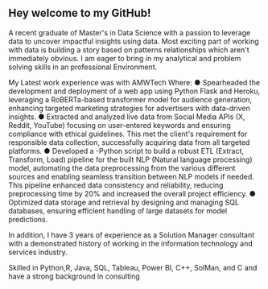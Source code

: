 ## Hey welcome to my GitHub!

A recent graduate of Master's in Data Science with a passion to leverage data to uncover impactful insights using data. Most exciting part of working with data is building a story based on patterns relationships which aren't immediately obvious. I am eager to bring in my analytical and problem solving skills in an professional Environment. 

My Latest work experience was with AMWTech Where:
●	Spearheaded the development and deployment of a web app using Python Flask and Heroku, leveraging a RoBERTa-based transformer model for audience generation, enhancing targeted marketing strategies for advertisers with data-driven insights.
●	Extracted and analyzed live data from Social Media APIs (X, Reddit, YouTube) focusing on user-entered keywords and ensuring compliance with ethical guidelines. This met the client's requirement for responsible data collection, successfully acquiring data from all targeted platforms. 
●	Developed a -Python script to build a robust ETL (Extract, Transform, Load) pipeline for the built NLP (Natural language processing) model, automating the data preprocessing from the various different sources and enabling seamless transition between NLP models if needed. This pipeline enhanced data consistency and reliability, reducing preprocessing time by 20% and increased the overall project efficiency.
●	Optimized data storage and retrieval by designing and managing SQL databases, ensuring efficient handling of large datasets for model predictions.


In addition, I have 3 years of experience as a Solution Manager consultant with a demonstrated history of working in the information technology and services industry. 

Skilled in Python,R, Java, SQL, Tableau, Power BI, C++, SolMan, and C and have a strong background in consulting

<!--
**Exynos13/Exynos13** is a ✨ _special_ ✨ repository because its `README.md` (this file) appears on your GitHub profile.

Here are some ideas to get you started:

- 🔭 I’m currently working on ...
- 🌱 I’m currently learning ...
- 👯 I’m looking to collaborate on ...
- 🤔 I’m looking for help with ...
- 💬 Ask me about ...
- 📫 How to reach me: ...
- 😄 Pronouns: ...
- ⚡ Fun fact: ...
-->
